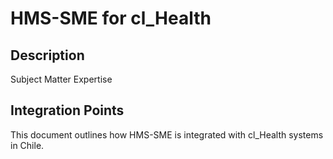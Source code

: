 # HMS-SME for cl_Health

## Description

Subject Matter Expertise

## Integration Points

This document outlines how HMS-SME is integrated with cl_Health systems in Chile.
